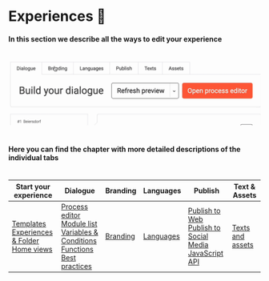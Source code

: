 # Experiences 🚀
#### In this section we describe all the ways to edit your experience<br><br>
![Tabs](tabs.gif "tabs") <br><br>


#### Here you can find the chapter with more detailed descriptions of the individual tabs<br><br>

| Start your experience              |Dialogue      |Branding|Languages|Publish                |Text & Assets|
|------------------------------------|--------------|--------|---------|-----------------------|-------------|
|[Templates](https://learn.loyjoy.com/experiences/templates/templates.md)<br>[Experiences & Folder](https://learn.loyjoy.com/experiences/experiences/experiences.md)<br>[Home views](https://learn.loyjoy.com/experiences/homeview/homeview.md)<br>|[Process editor](https://learn.loyjoy.com/experiences/building/build_a_conversational_experience.md)<br>[Module list](https://learn.loyjoy.com/experiences/modules/list/module_list.md)<br>[Variables & Conditions](https://learn.loyjoy.com/experiences/variables/variables.md)<br>[Functions](https://learn.loyjoy.com/experiences/functions/functions.md)<br>[Best practices](https://learn.loyjoy.com/experiences/best_practices/conversation_design.md)|[Branding](https://learn.loyjoy.com/experiences/branding/branding.md)|[Languages](https://learn.loyjoy.com/experiences/language/language.md)|[Publish to Web](https://learn.loyjoy.com/experiences/publish/publish/publish.md)<br>[Publish to Social Media](https://learn.loyjoy.com/experiences/publish/publish/publish.md#social-media)<br>[JavaScript API](https://learn.loyjoy.com/experiences/publish/javascript_api/javascript_api.md)|[Texts and assets](https://learn.loyjoy.com/experiences/text/text_and_assets.md)|
